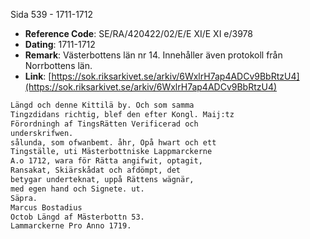 Sida 539 - 1711-1712

- **Reference Code**: SE/RA/420422/02/E/E XI/E XI e/3978
- **Dating**: 1711-1712
- **Remark**: Västerbottens län nr 14. Innehåller även protokoll från Norrbottens län.
- **Link**: [https://sok.riksarkivet.se/arkiv/6WxlrH7ap4ADCv9BbRtzU4](https://sok.riksarkivet.se/arkiv/6WxlrH7ap4ADCv9BbRtzU4)

```txt linenums="1"
Längd och denne Kittilä by. Och som samma
Tingzdidans richtig, blef den efter Kongl. Maij:tz
Förordningh af TingsRätten Verificerad och
underskrifwen.
sålunda, som ofwanbemt. åhr, Opå hwart och ett
Tingställe, uti Mästerbottniske Lappmarckerne
A.o 1712, wara för Rätta angifwit, optagit,
Ransakat, Skiärskådat och afdömpt, det
betygar underteknat, uppå Rättens wägnär,
med egen hand och Signete. ut.
Säpra.
Marcus Bostadius
Octob Längd af Mästerbottn 53.
Lammarckerne Pro Anno 1719.
```
